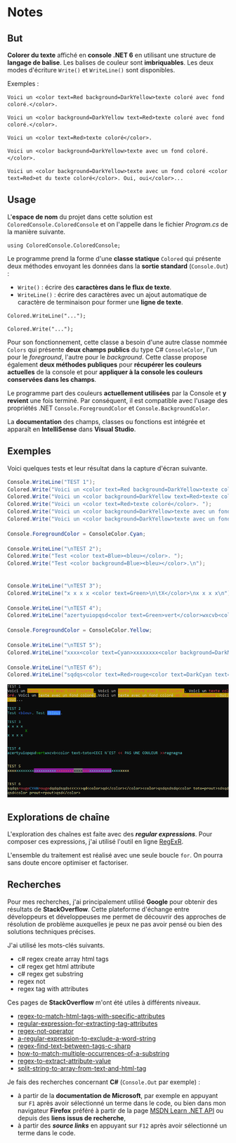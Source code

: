 # Notes

## But

**Colorer du texte** affiché en **console .NET 6** en utilisant une structure de **langage de balise**. Les balises de couleur sont **imbriquables**. Les deux modes d'écriture `Write()` et `WriteLine()` sont disponibles.

Exemples :
```
Voici un <color text=Red background=DarkYellow>texte coloré avec fond coloré.</color>.
```
```
Voici un <color background=DarkYellow text=Red>texte coloré avec fond coloré.</color>.
```
```
Voici un <color text=Red>texte coloré</color>.
```
```
Voici un <color background=DarkYellow>texte avec un fond coloré.</color>.
```
```
Voici un <color background=DarkYellow>texte avec un fond coloré <color text=Red>et du texte coloré</color>. Oui, oui</color>...
```

## Usage

L'**espace de nom** du projet dans cette solution est `ColoredConsole.ColoredConsole` et on l'appelle dans le fichier *Program.cs* de la manière suivante.
```
using ColoredConsole.ColoredConsole;
```

Le programme prend la forme d'une **classe statique** `Colored` qui présente deux méthodes envoyant les données dans la **sortie standard** (`Console.Out`) : 
- `Write()` : écrire des **caractères dans le flux de texte**.
- `WriteLine()` : écrire des caractères avec un ajout automatique de caractère de terminaison pour former une **ligne de texte**. 
```
Colored.WriteLine("...");
```
```
Colored.Write("...");
```

Pour son fonctionnement, cette classe a besoin d'une autre classe nommée `Colors` qui présente  **deux champs publics** du type C# `ConsoleColor`, l'un pour le *foreground*, l'autre pour le *background*. Cette classe propose également **deux méthodes publiques** pour **récupérer les couleurs actuelles** de la console et pour **appliquer à la console les couleurs conservées dans les champs**.

Le programme part des couleurs **actuellement utilisées** par la Console et **y revient** une fois terminé. Par conséquent, il est compatible avec l'usage des propriétés .NET `Console.ForegroundColor` et `Console.BackgroundColor`.

La **documentation** des champs, classes ou fonctions est intégrée et apparaît en **IntelliSense** dans **Visual Studio**.

## Exemples

Voici quelques tests et leur résultat dans la capture d'écran suivante.
```csharp
Console.WriteLine("TEST 1");
Colored.Write("Voici un <color text=Red background=DarkYellow>texte coloré avec fond coloré.</color>. ");
Colored.Write("Voici un <color background=DarkYellow text=Red>texte coloré avec fond coloré.</color>. ");
Colored.Write("Voici un <color text=Red>texte coloré</color>. ");
Colored.Write("Voici un <color background=DarkYellow>texte avec un fond coloré.</color>.");
Colored.Write("Voici un <color background=DarkYellow>texte avec un fond coloré <color text=Red>et du texte coloré</color>. Oui, oui</color>...\n");
			
Console.ForegroundColor = ConsoleColor.Cyan;
		
Console.WriteLine("\nTEST 2");
Colored.Write("Test <color text=Blue><bleu></color>. ");
Colored.Write("Test <color background=Blue><bleu></color>.\n");


Console.WriteLine("\nTEST 3");
Colored.WriteLine("x x x x <color text=Green>\n\tX</color>\nx x x x\n");

Console.WriteLine("\nTEST 4");
Colored.WriteLine("azertyuiopqsd<color text=Green>vert</color>wxcvb<color text=toto>CECI N'EST <color text=Red><<</color> PAS UNE COULEUR <color text=Red>>></color>ragnagna\n");

Console.ForegroundColor = ConsoleColor.Yellow;
			
Console.WriteLine("\nTEST 5");
Colored.WriteLine("xxxx<color text=Cyan>xxxxxxxx<color background=DarkMagenta>xxxxxxxxxx<color text=Red>xxxxxxxx<color background=DarkGray text=Black>xxxx</color>xxx</color>xxxxxxxxxx</color>xxxx</color>xxxx\n");

Console.WriteLine("\nTEST 6");
Colored.WriteLine("sqdqs<color text=Red>rouge<color text=DarkCyan text=Blue>CYAN</color>rouge</color>dqdqdsqds<<<>>>qd<color>qd</color></color><color>qsdqsdsdq<color toto=prout>sdsqdqsd<color prout=rpout>qsd</color>");
```
![Résultat en image](Screenshot.jpg)

## Explorations de chaîne

L'exploration des chaînes est faite avec des ***regular expressions***. Pour composer ces expressions, j'ai utilisé l'outil en ligne [RegExR](https://regexr.com).

L'ensemble du traitement est réalisé avec une seule boucle `for`. On pourra sans doute encore optimiser et factoriser.

## Recherches 

Pour mes recherches, j'ai principalement utilisé **Google** pour obtenir des résultats de **StackOverflow**. Cette plateforme d'échange entre développeurs et développeuses me permet de découvrir des approches de résolution de problème auxquelles je peux ne pas avoir pensé ou bien des solutions techniques précises. 

J'ai utilisé les mots-clés suivants.
- c# regex create array html tags
- c# regex get html attribute
- c# regex get substring
- regex not
- regex tag with attributes

Ces pages de **StackOverflow** m'ont été utiles à différents niveaux.
- [regex-to-match-html-tags-with-specific-attributes](https://stackoverflow.com/questions/9008430/regex-to-match-html-tags-with-specific-attributes)
- [regular-expression-for-extracting-tag-attributes](https://stackoverflow.com/questions/317053/regular-expression-for-extracting-tag-attributes)
- [regex-not-operator](https://stackoverflow.com/questions/7317043/regex-not-operator)
- [a-regular-expression-to-exclude-a-word-string](https://stackoverflow.com/questions/2078915/a-regular-expression-to-exclude-a-word-string)
- [regex-find-text-between-tags-c-sharp](https://stackoverflow.com/questions/20078741/regex-find-text-between-tags-c-sharp)
- [how-to-match-multiple-occurrences-of-a-substring](https://stackoverflow.com/questions/7041308/how-to-match-multiple-occurrences-of-a-substring)
- [regex-to-extract-attribute-value](https://stackoverflow.com/questions/5526094/regex-to-extract-attribute-value)
- [split-string-to-array-from-text-and-html-tag](https://stackoverflow.com/questions/29139320/split-string-to-array-from-text-and-html-tag)

Je fais des recherches concernant **C#** (`Console.Out` par exemple) : 
- à partir de la **documentation de Microsoft**, par exemple en appuyant sur `F1` après avoir sélectionné un terme dans le code, ou bien dans mon navigateur **Firefox** préféré à partir de la page [MSDN Learn .NET API](https://learn.microsoft.com/fr-fr/dotnet/api/) ou depuis des **liens issus de recherche**,
- à partir des ***source links*** en appuyant sur `F12` après avoir sélectionné un terme dans le code.

